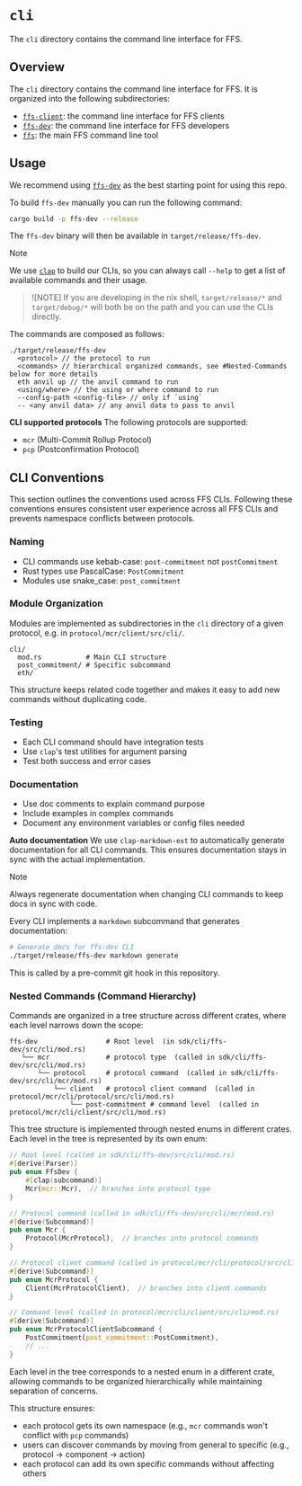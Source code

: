 # `cli`

The `cli` directory contains the command line interface for FFS.

## Overview

The `cli` directory contains the command line interface for FFS. It is organized into the following subdirectories:

- [`ffs-client`](./ffs-client/README.md): the command line interface for FFS clients
- [`ffs-dev`](./ffs-dev/README.md): the command line interface for FFS developers
- [`ffs`](./ffs/README.md): the main FFS command line tool

## Usage

We recommend using [`ffs-dev`](sdk/cli/ffs-dev/README.md) as the best starting point for using this repo.

To build `ffs-dev` manually you can run the following command:

```bash
cargo build -p ffs-dev --release
```

The `ffs-dev` binary will then be available in `target/release/ffs-dev`. 

> [!NOTE]
> We use [`clap`](https://docs.rs/clap/latest/clap/) to build our CLIs, so you can always call `--help` to get a list of available commands and their usage.

> ![NOTE]
> If you are developing in the nix shell, `target/release/*` and `target/debug/*` will both be on the path and you can use the CLIs directly. 

The commands are composed as follows:

```
./target/release/ffs-dev 
  <protocol> // the protocol to run
  <commands> // hierarchical organized commands, see #Nested-Commands below for more details
  eth anvil up // the anvil command to run
  <using/where> // the using or where command to run
  --config-path <config-file> // only if `using` 
  -- <any anvil data> // any anvil data to pass to anvil
```

**CLI supported protocols**
The following protocols are supported:

- `mcr` (Multi-Commit Rollup Protocol)
- `pcp` (Postconfirmation Protocol)


## CLI Conventions

This section outlines the conventions used across FFS CLIs. Following these conventions ensures consistent user experience across all FFS CLIs and prevents namespace conflicts between protocols.

### Naming

- CLI commands use kebab-case: `post-commitment` not `postCommitment`
- Rust types use PascalCase: `PostCommitment`
- Modules use snake_case: `post_commitment`

### Module Organization

Modules are implemented as subdirectories in the `cli` directory of a given protocol, e.g. in `protocol/mcr/client/src/cli/`.

```
cli/
  mod.rs           # Main CLI structure
  post_commitment/ # Specific subcommand
  eth/
```

This structure keeps related code together and makes it easy to add new commands without duplicating code.

### Testing

- Each CLI command should have integration tests
- Use `clap`'s test utilities for argument parsing
- Test both success and error cases

### Documentation

- Use doc comments to explain command purpose
- Include examples in complex commands
- Document any environment variables or config files needed

**Auto documentation**
We use `clap-markdown-ext` to automatically generate documentation for all CLI commands. This ensures documentation stays in sync with the actual implementation.

> [!NOTE]
> Always regenerate documentation when changing CLI commands to keep docs in sync with code.

Every CLI implements a `markdown` subcommand that generates documentation:

```bash
# Generate docs for ffs-dev CLI
./target/release/ffs-dev markdown generate
```

This is called by a pre-commit git hook in this repository. 

### Nested Commands (Command Hierarchy)

Commands are organized in a tree structure across different crates, where each level narrows down the scope:

```
ffs-dev                 # Root level  (in sdk/cli/ffs-dev/src/cli/mod.rs)
   └── mcr              # protocol type  (called in sdk/cli/ffs-dev/src/cli/mod.rs)
       └── protocol     # protocol command  (called in sdk/cli/ffs-dev/src/cli/mcr/mod.rs)
           └── client   # protocol client command  (called in protocol/mcr/cli/protocol/src/cli/mod.rs)
               └── post-commitment # command level  (called in protocol/mcr/cli/client/src/cli/mod.rs)
```

This tree structure is implemented through nested enums in different crates. Each level in the tree is represented by its own enum:

```rust
// Root level (called in sdk/cli/ffs-dev/src/cli/mod.rs)
#[derive(Parser)]
pub enum FfsDev {
    #[clap(subcommand)]
    Mcr(mcr::Mcr),  // branches into protocol type
}

// Protocol command (called in sdk/cli/ffs-dev/src/cli/mcr/mod.rs)
#[derive(Subcommand)]
pub enum Mcr {
    Protocol(McrProtocol),  // branches into protocol commands
}

// Protocol client command (called in protocol/mcr/cli/protocol/src/cli/mod.rs)
#[derive(Subcommand)]
pub enum McrProtocol {
    Client(McrProtocolClient),  // branches into client commands
}

// Command level (called in protocol/mcr/cli/client/src/cli/mod.rs)
#[derive(Subcommand)]
pub enum McrProtocolClientSubcommand {
    PostCommitment(post_commitment::PostCommitment),
    // ...
}
```

Each level in the tree corresponds to a nested enum in a different crate, allowing commands to be organized hierarchically while maintaining separation of concerns.

This structure ensures:

- each protocol gets its own namespace (e.g., `mcr` commands won't conflict with `pcp` commands)
- users can discover commands by moving from general to specific (e.g., protocol → component → action)
- each protocol can add its own specific commands without affecting others
